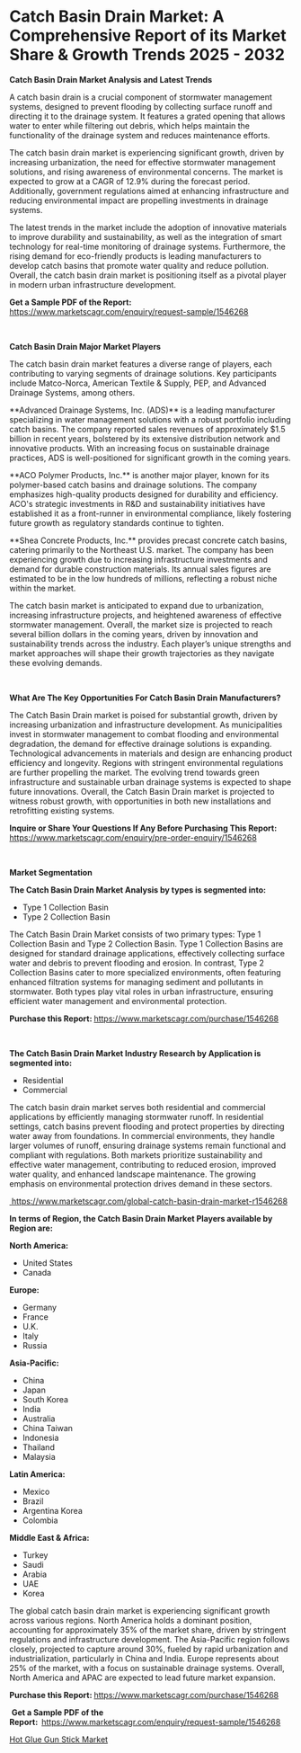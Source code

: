 <p><h1>Catch Basin Drain Market: A Comprehensive Report of its Market Share & Growth Trends 2025 - 2032</h1></p><p><strong>Catch Basin Drain Market Analysis and Latest Trends</strong></p>
<p><p>A catch basin drain is a crucial component of stormwater management systems, designed to prevent flooding by collecting surface runoff and directing it to the drainage system. It features a grated opening that allows water to enter while filtering out debris, which helps maintain the functionality of the drainage system and reduces maintenance efforts.</p><p>The catch basin drain market is experiencing significant growth, driven by increasing urbanization, the need for effective stormwater management solutions, and rising awareness of environmental concerns. The market is expected to grow at a CAGR of 12.9% during the forecast period. Additionally, government regulations aimed at enhancing infrastructure and reducing environmental impact are propelling investments in drainage systems.</p><p>The latest trends in the market include the adoption of innovative materials to improve durability and sustainability, as well as the integration of smart technology for real-time monitoring of drainage systems. Furthermore, the rising demand for eco-friendly products is leading manufacturers to develop catch basins that promote water quality and reduce pollution. Overall, the catch basin drain market is positioning itself as a pivotal player in modern urban infrastructure development.</p></p>
<p><strong>Get a Sample PDF of the Report:&nbsp;</strong> <a href="https://www.marketscagr.com/enquiry/request-sample/1546268?utm_campaign=2041&utm_medium=2&utm_source=Github&utm_content=ia&utm_term=31032025&utm_id=catch-basin-drain">https://www.marketscagr.com/enquiry/request-sample/1546268</a></p>
<p>&nbsp;</p>
<p><strong>Catch Basin Drain Major Market Players</strong></p>
<p><p>The catch basin drain market features a diverse range of players, each contributing to varying segments of drainage solutions. Key participants include Matco-Norca, American Textile & Supply, PEP, and Advanced Drainage Systems, among others.</p><p>**Advanced Drainage Systems, Inc. (ADS)** is a leading manufacturer specializing in water management solutions with a robust portfolio including catch basins. The company reported sales revenues of approximately $1.5 billion in recent years, bolstered by its extensive distribution network and innovative products. With an increasing focus on sustainable drainage practices, ADS is well-positioned for significant growth in the coming years.</p><p>**ACO Polymer Products, Inc.** is another major player, known for its polymer-based catch basins and drainage solutions. The company emphasizes high-quality products designed for durability and efficiency. ACO's strategic investments in R&D and sustainability initiatives have established it as a front-runner in environmental compliance, likely fostering future growth as regulatory standards continue to tighten.</p><p>**Shea Concrete Products, Inc.** provides precast concrete catch basins, catering primarily to the Northeast U.S. market. The company has been experiencing growth due to increasing infrastructure investments and demand for durable construction materials. Its annual sales figures are estimated to be in the low hundreds of millions, reflecting a robust niche within the market.</p><p>The catch basin market is anticipated to expand due to urbanization, increasing infrastructure projects, and heightened awareness of effective stormwater management. Overall, the market size is projected to reach several billion dollars in the coming years, driven by innovation and sustainability trends across the industry. Each player’s unique strengths and market approaches will shape their growth trajectories as they navigate these evolving demands.</p></p>
<p>&nbsp;</p>
<p><strong>What Are The Key Opportunities For Catch Basin Drain Manufacturers?</strong></p>
<p><p>The Catch Basin Drain market is poised for substantial growth, driven by increasing urbanization and infrastructure development. As municipalities invest in stormwater management to combat flooding and environmental degradation, the demand for effective drainage solutions is expanding. Technological advancements in materials and design are enhancing product efficiency and longevity. Regions with stringent environmental regulations are further propelling the market. The evolving trend towards green infrastructure and sustainable urban drainage systems is expected to shape future innovations. Overall, the Catch Basin Drain market is projected to witness robust growth, with opportunities in both new installations and retrofitting existing systems.</p></p>
<p><strong>Inquire or Share Your Questions If Any Before Purchasing This Report:</strong> <a href="https://www.marketscagr.com/enquiry/pre-order-enquiry/1546268?utm_campaign=2041&utm_medium=2&utm_source=Github&utm_content=ia&utm_term=31032025&utm_id=catch-basin-drain">https://www.marketscagr.com/enquiry/pre-order-enquiry/1546268</a></p>
<p>&nbsp;</p>
<p><strong>Market Segmentation</strong></p>
<p><strong>The Catch Basin Drain Market Analysis by types is segmented into:</strong></p>
<p><ul><li>Type 1 Collection Basin</li><li>Type 2 Collection Basin</li></ul></p>
<p><p>The Catch Basin Drain Market consists of two primary types: Type 1 Collection Basin and Type 2 Collection Basin. Type 1 Collection Basins are designed for standard drainage applications, effectively collecting surface water and debris to prevent flooding and erosion. In contrast, Type 2 Collection Basins cater to more specialized environments, often featuring enhanced filtration systems for managing sediment and pollutants in stormwater. Both types play vital roles in urban infrastructure, ensuring efficient water management and environmental protection.</p></p>
<p><strong>Purchase this Report:&nbsp;</strong><a href="https://www.marketscagr.com/purchase/1546268?utm_campaign=2041&utm_medium=2&utm_source=Github&utm_content=ia&utm_term=31032025&utm_id=catch-basin-drain">https://www.marketscagr.com/purchase/1546268</a></p>
<p>&nbsp;</p>
<p><strong>The Catch Basin Drain Market Industry Research by Application is segmented into:</strong></p>
<p><ul><li>Residential</li><li>Commercial</li></ul></p>
<p><p>The catch basin drain market serves both residential and commercial applications by efficiently managing stormwater runoff. In residential settings, catch basins prevent flooding and protect properties by directing water away from foundations. In commercial environments, they handle larger volumes of runoff, ensuring drainage systems remain functional and compliant with regulations. Both markets prioritize sustainability and effective water management, contributing to reduced erosion, improved water quality, and enhanced landscape maintenance. The growing emphasis on environmental protection drives demand in these sectors.</p></p>
<p><a href="https://www.marketscagr.com/global-catch-basin-drain-market-r1546268?utm_campaign=2041&utm_medium=2&utm_source=Github&utm_content=ia&utm_term=31032025&utm_id=catch-basin-drain">&nbsp;https://www.marketscagr.com/global-catch-basin-drain-market-r1546268</a></p>
<p><strong>In terms of Region, the Catch Basin Drain Market Players available by Region are:</strong></p>
<p>
    <p> <strong> North America: </strong>
        <ul>
            <li>United States</li>
            <li>Canada</li>
        </ul>
        </p> 
    <p> <strong> Europe: </strong>
        <ul>
            <li>Germany</li>
            <li>France</li>
            <li>U.K.</li>
            <li>Italy</li>
            <li>Russia</li>
        </ul>
        </p> 
    <p> <strong> Asia-Pacific: </strong>
        <ul>
            <li>China</li>
            <li>Japan</li>
            <li>South Korea</li>
            <li>India</li>
            <li>Australia</li>
            <li>China Taiwan</li>
            <li>Indonesia</li>
            <li>Thailand</li>
            <li>Malaysia</li>
        </ul>
        </p> 
    <p> <strong> Latin America: </strong>
        <ul>
            <li>Mexico</li>
            <li>Brazil</li>
            <li>Argentina Korea</li>
            <li>Colombia</li>
        </ul>
        </p> 
    <p> <strong> Middle East & Africa: </strong>
        <ul>
            <li>Turkey</li>
            <li>Saudi</li>
            <li>Arabia</li>
            <li>UAE</li>
            <li>Korea</li>
        </ul>
    </p>
    </p>
<p><p>The global catch basin drain market is experiencing significant growth across various regions. North America holds a dominant position, accounting for approximately 35% of the market share, driven by stringent regulations and infrastructure development. The Asia-Pacific region follows closely, projected to capture around 30%, fueled by rapid urbanization and industrialization, particularly in China and India. Europe represents about 25% of the market, with a focus on sustainable drainage systems. Overall, North America and APAC are expected to lead future market expansion.</p></p>
<p><strong>Purchase this Report: </strong><a href="https://www.marketscagr.com/purchase/1546268?utm_campaign=2041&utm_medium=2&utm_source=Github&utm_content=ia&utm_term=31032025&utm_id=catch-basin-drain">https://www.marketscagr.com/purchase/1546268</a></p>
<p>&nbsp;<strong>Get a Sample PDF of the Report:&nbsp;&nbsp;</strong><a href="https://www.marketscagr.com/enquiry/request-sample/1546268?utm_campaign=2041&utm_medium=2&utm_source=Github&utm_content=ia&utm_term=31032025&utm_id=catch-basin-drain">https://www.marketscagr.com/enquiry/request-sample/1546268</a></p>
<p><strong></strong></p>
<p><p><a href="https://github.com/irfadac/Market-Research-Report-List-5/blob/main/hot-glue-gun-stick-market.md?utm_campaign=2041&utm_medium=2&utm_source=Github&utm_content=ia&utm_term=31032025&utm_id=catch-basin-drain">Hot Glue Gun Stick Market</a></p></p>